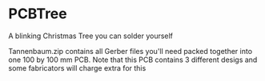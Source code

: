 # PCBTree
A blinking Christmas Tree you can solder yourself

Tannenbaum.zip contains all Gerber files you'll need packed together into one 100 by 100 mm PCB. 
Note that this PCB contains 3 different desigs and some fabricators will charge extra for this
